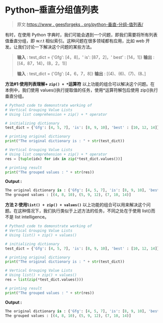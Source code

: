 # Python–垂直分组值列表

> 原文:[https://www . geesforgeks . org/python-垂直-分组-值列表/](https://www.geeksforgeeks.org/python-vertical-grouping-value-lists/)

有时，在使用 Python 字典时，我们可能会遇到一个问题，即我们需要将所有列表值垂直分组，即 w.r.t 相似索引。这种问题在很多领域都有应用，比如 web 开发。让我们讨论一下解决这个问题的某些方法。

> **输入** : test_dict = {'Gfg': [4，8]，' is': [87，2]，' best' : [14，1]}
> **输出** : [(4，87，14)，(8，2，1)]
> 
> **输入** : test_dict = {'Gfg': [4，6，7，8]}
> **输出** : [(4)、(6)、(7)、(8、]

**方法#1:使用列表理解+ `zip() + *`运算符**
以上功能的组合可以解决这个问题。在本例中，我们使用 values()执行提取值的任务，使用*运算符解包后使用 zip()执行垂直分组。

```py
# Python3 code to demonstrate working of 
# Vertical Grouping Value Lists
# Using list comprehension + zip() + * operator

# initializing dictionary
test_dict = {'Gfg': [4, 5, 7], 'is': [8, 9, 10], 'best' : [10, 12, 14]}

# printing original dictionary
print("The original dictionary is : " + str(test_dict))

# Vertical Grouping Value Lists
# Using list comprehension + zip() + * operator
res = [tuple(idx) for idx in zip(*test_dict.values())]

# printing result 
print("The grouped values : " + str(res)) 
```

**Output :**

```py
The original dictionary is : {'Gfg': [4, 5, 7], 'is': [8, 9, 10], 'best': [10, 12, 14]}
The grouped values : [(4, 8, 10), (5, 9, 12), (7, 10, 14)]

```

**方法 2:使用`list() + zip() + values()`**
以上功能的组合可以用来解决这个问题。在这种情况下，我们执行类似于上述方法的任务，不同之处在于使用 list()而不是 list intelligence。

```py
# Python3 code to demonstrate working of 
# Vertical Grouping Value Lists
# Using list() + zip() + values()

# initializing dictionary
test_dict = {'Gfg': [4, 5, 7], 'is': [8, 9, 10], 'best' : [10, 12, 14]}

# printing original dictionary
print("The original dictionary is : " + str(test_dict))

# Vertical Grouping Value Lists
# Using list() + zip() + values()
res = list(zip(*test_dict.values()))

# printing result 
print("The grouped values : " + str(res)) 
```

**Output :**

```py
The original dictionary is : {'Gfg': [4, 5, 7], 'is': [8, 9, 10], 'best': [10, 12, 14]}
The grouped values : [(4, 8, 10), (5, 9, 12), (7, 10, 14)]

```